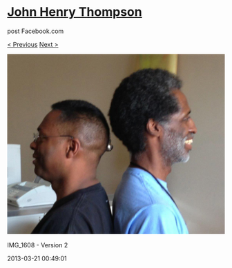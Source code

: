 # [John Henry Thompson](../README.md)
post Facebook.com

[< Previous](2013-04-07-1.md) [Next >](2013-03-21-2.md)

[![](../media/2013-03-21/Jervo-and-me-short-and-long-IMG_1608-Version-2.jpg)](../README.md)

IMG_1608 - Version 2

2013-03-21 00:49:01